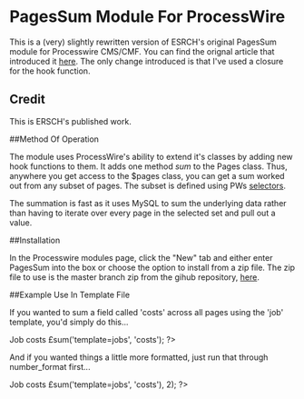 PagesSum Module For ProcessWire
===============================

This is a (very) slightly rewritten version of ESRCH's original PagesSum module for Processwire CMS/CMF. You can find
the orignal article that introduced it [here](https://processwire.com/talk/topic/8524-creating-a-fast-pages-sum-function/#comment-82519). The only change introduced is that I've used a closure for the hook
function.


## Credit

This is ERSCH's published work.


##Method Of Operation

The module uses ProcessWire's ability to extend it's classes by adding new hook functions to them. It adds one method
_sum_ to the Pages class. Thus, anywhere you get access to the $pages class, you can get a sum worked out from any
subset of pages. The subset is defined using PWs [selectors](http://processwire.com/api/selectors/).

The summation is fast as it uses MySQL to sum the underlying data rather than having to iterate over every page in the
selected set and pull out a value.


##Installation

In the Processwire modules page, click the "New" tab and either enter PagesSum into the box or choose the option to
install from a zip file. The zip file to use is the master branch zip from the gihub repository, [here](https://github.com/netcarver/PW-PagesSum/archive/master.zip).


##Example Use In Template File

If you wanted to sum a field called 'costs' across all pages using the 'job' template, you'd simply do this...

   <p>Job costs £<?php echo $pages->sum('template=jobs', 'costs'); ?></p>

And if you wanted things a little more formatted, just run that through number_format first...

   <p>Job costs £<?php echo number_format($pages->sum('template=jobs', 'costs'), 2); ?></p>
